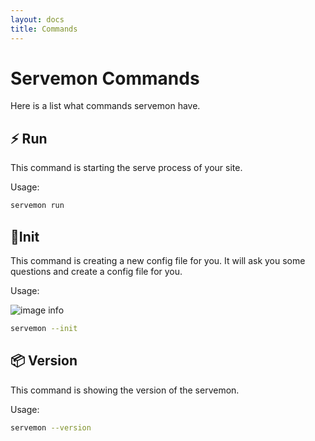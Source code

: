 ```yaml
---
layout: docs
title: Commands
---
```


# Servemon Commands

Here is a list what commands servemon have.

## ⚡️ Run

This command is starting the serve process of your site.

Usage:

```bash
servemon run
```

## 🔨Init

This command is creating a new config file for you. It will ask you some questions and create a config file for you.

Usage:

![image info](./init-cmd.gif)

```bash
servemon --init
```

## 📦 Version

This command is showing the version of the servemon.

Usage:

```bash
servemon --version
```
